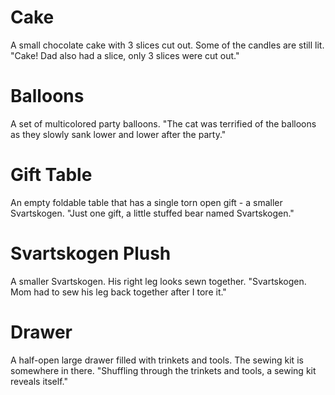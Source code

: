 # Cake
A small chocolate cake with 3 slices cut out. Some of the candles are still lit.
"Cake! Dad also had a slice, only 3 slices were cut out."

# Balloons
A set of multicolored party balloons.
"The cat was terrified of the balloons as they slowly sank lower and lower after the party."

# Gift Table
An empty foldable table that has a single torn open gift - a smaller Svartskogen.
"Just one gift, a little stuffed bear named Svartskogen."

# Svartskogen Plush
A smaller Svartskogen. His right leg looks sewn together.
"Svartskogen. Mom had to sew his leg back together after I tore it."

# Drawer
A half-open large drawer filled with trinkets and tools. The sewing kit is somewhere in there.
"Shuffling through the trinkets and tools, a sewing kit reveals itself."

